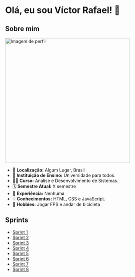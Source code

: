 # Olá, eu sou Víctor Rafael! 👋

## Sobre mim

<img src="https://via.placeholder.com/400x200" alt="Imagem de perfil" width="400"/>

* 📍 **Localização:** Algum Lugar, Brasil
* 🏫 **Instituição de Ensino:** Universidade para todos.
* 👨‍💻 **Curso:** Análise e Desenvolvimento de Sistemas.
* 🗓️ **Semestre Atual:** X semestre
* 💼 **Experiência:** Nenhuma
* 💡 **Conhecimentos:** HTML, CSS e JavaScript.
* 🚴 **Hobbies:** Jogar FPS e andar de bicicleta

## Sprints

* [Sprint 1](#)
* [Sprint 2](#)
* [Sprint 3](#)
* [Sprint 4](#)
* [Sprint 5](#)
* [Sprint 6](#)
* [Sprint 7](#)
* [Sprint 8](#)
